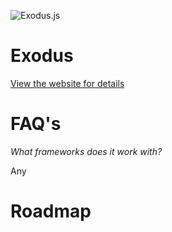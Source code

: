 ![Exodus.js](https://lh5.googleusercontent.com/-IPJvjgLNdHA/VxKhoPyg8YI/AAAAAAAAC9g/rNxxbKD9xxg7f78X5vhgQPCgSk9qfLXZgCL0B/w1000-h750-no/2016-04-16.png "Exodus.js")


# Exodus

[View the website for details](http://biroflorin.github.io/Exodus.js/)

# FAQ's 

*What frameworks does it work with?*

Any

# Roadmap 
